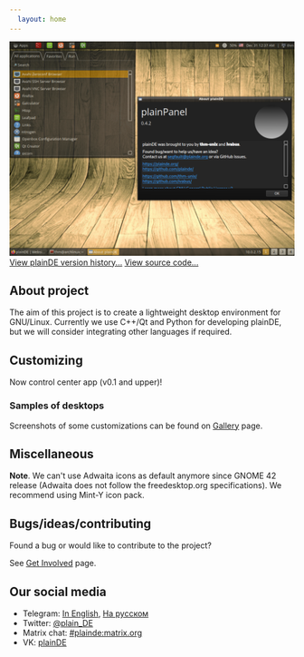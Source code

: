 ```yaml
---
  layout: home
---
```


<img src="scr/scr-0.4.2.png" width="640">
<a href="/pages/version-history">View plainDE version history...</a>
<a href="https://github.com/plainDE/plainPanel">View source code...</a>

## About project

The aim of this project is to create a lightweight desktop environment for GNU/Linux. Currently we use C++/Qt and Python for developing plainDE, but we will consider integrating other languages if required.


## Customizing

Now control center app (v0.1 and upper)!

### Samples of desktops
Screenshots of some customizations can be found on [Gallery](/gallery) page.

## Miscellaneous

**Note**. We can't use Adwaita icons as default anymore since GNOME 42 release (Adwaita does not follow the freedesktop.org specifications). We recommend using Mint-Y icon pack.

## Bugs/ideas/contributing

Found a bug or would like to contribute to the project?

See <a href="https://plainde.org/pages/get-involved">Get Involved</a> page.

## Our social media

- Telegram: <a href="https://t.me/plainDENews">In English</a>, <a href="https://t.me/plainDENewsRU">На русском</a>
- Twitter: <a href="https://twitter.com/plain_DE">@plain_DE</a>
- Matrix chat: <a href="https://matrix.to/#/#plainde:matrix.org">#plainde:matrix.org</a>
- VK: <a href="https://vk.com/plainDE">plainDE</a>
